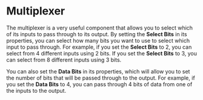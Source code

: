 # Multiplexer

The multiplexer is a very useful component that allows you to select which of its inputs to pass through to its output. By setting the **Select Bits** in its properties, you can select how many bits you want to use to select which input to pass through. For example, if you set the **Select Bits** to 2, you can select from 4 different inputs using 2 bits. If you set the **Select Bits** to 3, you can select from 8 different inputs using 3 bits.

You can also set the **Data Bits** in its properties, which will allow you to set the number of bits that will be passed through to the output. For example, if you set the **Data Bits** to 4, you can pass through 4 bits of data from one of the inputs to the output.
